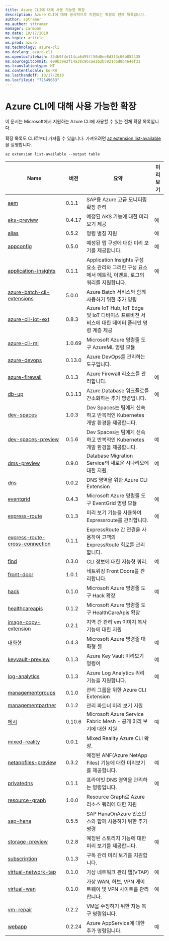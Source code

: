 ```yaml
---
title: Azure CLI에 대해 사용 가능한 확장
description: Azure CLI에 대해 공식적으로 지원되는 확장의 전체 목록입니다.
author: sptramer
ms.author: sttramer
manager: carmonm
ms.date: 10/17/2019
ms.topic: article
ms.prod: azure
ms.technology: azure-cli
ms.devlang: azure-cli
ms.openlocfilehash: 354b9f4e114ca6d95ff50d0ee8d3f3c06b852435
ms.sourcegitcommit: e99b39e2f14a38c9bcae1b2b5921c6d8b464ef31
ms.translationtype: HT
ms.contentlocale: ko-KR
ms.lasthandoff: 10/17/2019
ms.locfileid: "72549683"
---
```

# <a name="available-extensions-for-the-azure-cli"></a>Azure CLI에 대해 사용 가능한 확장

이 문서는 Microsoft에서 지원하는 Azure CLI에 사용할 수 있는 전체 확장 목록입니다.

확장 목록도 CLI로부터 가져올 수 있습니다. 가져오려면 [az extension list-available](/cli/azure/extension?view=azure-cli-latest#az-extension-list-available)을 실행합니다.

```azurecli-interactive
az extension list-available --output table
```

| Name | 버전 | 요약 | 미리 보기 |
|------|---------|---------|---------|
| [aem](https://github.com/Azure/azure-cli-extensions) | 0.1.1 | SAP용 Azure 고급 모니터링 확장 관리 |  |
| [aks-preview](https://github.com/Azure/azure-cli-extensions/tree/master/src/aks-preview) | 0.4.17 | 예정된 AKS 기능에 대한 미리 보기 제공 | 예 |
| [alias](https://github.com/Azure/azure-cli-extensions) | 0.5.2 | 명령 별칭 지원 | 예 |
| [appconfig](https://github.com/Azure/azure-cli-extensions) | 0.5.0 | 예정된 앱 구성에 대한 미리 보기를 제공합니다. | 예 |
| [application-insights](https://github.com/Azure/azure-cli-extensions/tree/master/src/application-insights) | 0.1.1 | Application Insights 구성 요소 관리와 그러한 구성 요소에서 메트릭, 이벤트, 로그의 쿼리를 지원합니다. | 예 |
| [azure-batch-cli-extensions](https://github.com/Azure/azure-batch-cli-extensions) | 5.0.0 | Azure Batch 서비스와 함께 사용하기 위한 추가 명령 |  |
| [azure-cli-iot-ext](https://github.com/azure/azure-iot-cli-extension) | 0.8.3 | Azure IoT Hub, IoT Edge 및 IoT 디바이스 프로비전 서비스에 대한 데이터 플레인 명령 계층 제공 |  |
| [azure-cli-ml](https://docs.microsoft.com/azure/machine-learning/service/) | 1.0.69 | Microsoft Azure 명령줄 도구 AzureML 명령 모듈 |  |
| [azure-devops](https://github.com/Microsoft/azure-devops-cli-extension) | 0.13.0 | Azure DevOps를 관리하는 도구입니다. |  |
| [azure-firewall](https://github.com/Azure/azure-cli-extensions/tree/master/src/azure-firewall) | 0.1.3 | Azure Firewall 리소스를 관리합니다. | 예 |
| [db-up](https://github.com/Azure/azure-cli-extensions/tree/master/src/db-up) | 0.1.13 | Azure Database 워크플로를 간소화하는 추가 명령입니다. | 예 |
| [dev-spaces](https://github.com/Azure/azure-cli-extensions) | 1.0.3 | Dev Spaces는 팀에게 신속하고 반복적인 Kubernetes 개발 환경을 제공합니다. |  |
| [dev-spaces-preview](https://github.com/Azure/azure-cli-extensions) | 0.1.6 | Dev Spaces는 팀에게 신속하고 반복적인 Kubernetes 개발 환경을 제공합니다. | 예 |
| [dms-preview](https://github.com/Azure/azure-cli-extensions/tree/master/src/dms-preview) | 0.9.0 | Database Migration Service의 새로운 시나리오에 대한 지원. | 예 |
| [dns](https://github.com/Azure/azure-cli-extensions) | 0.0.2 | DNS 영역을 위한 Azure CLI Extension |  |
| [eventgrid](https://github.com/Azure/azure-cli-extensions) | 0.4.3 | Microsoft Azure 명령줄 도구 EventGrid 명령 모듈 | 예 |
| [express-route](https://github.com/Azure/azure-cli-extensions/tree/master/src/express-route) | 0.1.3 | 미리 보기 기능을 사용하여 Expressroute를 관리합니다. | 예 |
| [express-route-cross-connection](https://github.com/Azure/azure-cli-extensions/tree/master/src/express-route-cross-connection) | 0.1.1 | ExpressRoute 간 연결을 사용하여 고객의 ExpressRoute 회로를 관리 합니다. |  |
| [find](https://github.com/Azure/azure-cli-extensions/tree/master/src/find) | 0.3.0 | CLI 정보에 대한 지능형 쿼리. | 예 |
| [front-door](https://github.com/Azure/azure-cli-extensions/tree/master/src/front-door) | 1.0.1 | 네트워킹 Front Doors를 관리합니다. |  |
| [hack](https://github.com/Azure/azure-cli-extensions) | 0.1.0 | Microsoft Azure 명령줄 도구 Hack 확장 | 예 |
| [healthcareapis](https://github.com/Azure/azure-cli-extensions) | 0.1.2 | Microsoft Azure 명령줄 도구 HealthCareApis 확장 |  |
| [image-copy-extension](https://github.com/Azure/azure-cli-extensions) | 0.2.1 | 지역 간 관리 vm 이미지 복사 기능에 대한 지원 |  |
| [대화형](https://github.com/Azure/azure-cli) | 0.4.3 | Microsoft Azure 명령줄 대화형 셸 | 예 |
| [keyvault-preview](https://github.com/Azure/azure-keyvault-cli-extension) | 0.1.3 | Azure Key Vault 미리보기 명령어 | 예 |
| [log-analytics](https://github.com/Azure/azure-cli-extensions/tree/master/src/log-analytics) | 0.1.3 | Azure Log Analytics 쿼리 기능을 지원합니다. | 예 |
| [managementgroups](https://github.com/Azure/azure-cli-extensions) | 0.1.0 | 관리 그룹을 위한 Azure CLI Extension |  |
| [managementpartner](https://github.com/Azure/azure-cli-extensions) | 0.1.2 | 관리 파트너 미리 보기 지원 |  |
| [메시](https://github.com/Azure/azure-cli-extensions) | 0.10.6 | Microsoft Azure Service Fabric Mesh - 공개 미리 보기에 대한 지원 | 예 |
| [mixed-reality](https://github.com/Azure/azure-cli-extensions) | 0.0.1 | Mixed Reality Azure CLI 확장. |  |
| [netappfiles-preview](https://github.com/Azure/azure-cli-extensions/tree/master/src/netappfiles-preview) | 0.3.2 | 예정된 ANF(Azure NetApp Files) 기능에 대한 미리보기를 제공합니다. | 예 |
| [privatedns](https://github.com/Azure/azure-cli-extensions) | 0.1.1 | 프라이빗 DNS 영역을 관리하는 명령입니다. | 예 |
| [resource-graph](https://github.com/Azure/azure-cli-extensions/tree/master/src/resource-graph) | 1.0.0 | Resource Graph로 Azure 리소스 쿼리에 대한 지원 |  |
| [sap-hana](https://github.com/Azure/azure-hanaonazure-cli-extension) | 0.5.5 | SAP HanaOnAzure 인스턴스와 함께 사용하기 위한 추가 명령 |  |
| [storage-preview](https://github.com/Azure/azure-cli-extensions/tree/master/src/storage-preview) | 0.2.8 | 예정된 스토리지 기능에 대한 미리 보기를 제공합니다. | 예 |
| [subscription](https://github.com/Azure/azure-cli-extensions) | 0.1.3 | 구독 관리 미리 보기를 지원합니다. |  |
| [virtual-network-tap](https://github.com/Azure/azure-cli-extensions/tree/master/src/virtual-network-tap) | 0.1.0 | 가상 네트워크 관리 탭(VTAP) | 예 |
| [virtual-wan](https://github.com/Azure/azure-cli-extensions/tree/master/src/virtual-wan) | 0.1.0 | 가상 WAN, 허브, VPN 게이트웨이 및 VPN 사이트를 관리합니다. | 예 |
| [vm-repair](https://github.com/Azure/azure-cli-extensions/tree/master/src/vm-repair) | 0.2.2 | VM을 수정하기 위한 자동 복구 명령입니다. |  |
| [webapp](https://github.com/Azure/azure-cli-extensions/tree/master/src/webapp) | 0.2.24 | Azure AppService에 대한 추가 명령입니다. | 예 |